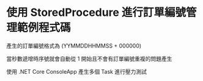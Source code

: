 # 使用 StoredProcedure 進行訂單編號管理範例程式碼

產生的訂單編號格式為
(YYMMDDHHMMSS + 000000)

當秒數遞增時序號就會自動從 1 開始且不會有訂單編號重複的問題產生

使用 .NET Core ConsoleApp 產生多個 Task 進行壓力測試
